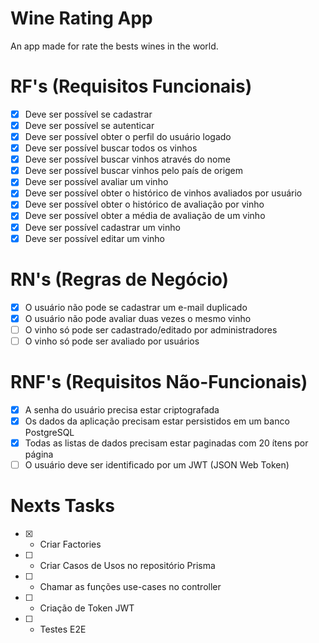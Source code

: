 # Wine Rating App

An app made for rate the bests wines in the world.

# RF's (Requisitos Funcionais)
- [x] Deve ser possível se cadastrar
- [x] Deve ser possível se autenticar
- [x] Deve ser possível obter o perfil do usuário logado
- [x] Deve ser possível buscar todos os vinhos
- [x] Deve ser possível buscar vinhos através do nome
- [x] Deve ser possível buscar vinhos pelo país de origem
- [x] Deve ser possível avaliar um vinho
- [x] Deve ser possível obter o histórico de vinhos avaliados por usuário
- [x] Deve ser possível obter o histórico de avaliação por vinho
- [x] Deve ser possível obter a média de avaliação de um vinho
- [x] Deve ser possível cadastrar um vinho
- [x] Deve ser possível editar um vinho

# RN's (Regras de Negócio)
- [x] O usuário não pode se cadastrar um e-mail duplicado
- [x] O usuário não pode avaliar duas vezes o mesmo vinho
- [ ] O vinho só pode ser cadastrado/editado por administradores
- [ ] O vinho só pode ser avaliado por usuários

# RNF's (Requisitos Não-Funcionais)
- [x] A senha do usuário precisa estar criptografada
- [x] Os dados da aplicação precisam estar persistidos em um banco PostgreSQL
- [x] Todas as listas de dados precisam estar paginadas com 20 ítens por página
- [ ] O usuário deve ser identificado por um JWT (JSON Web Token)

# Nexts Tasks
- [x] - Criar Factories
- [ ] - Criar Casos de Usos no repositório Prisma
- [ ] - Chamar as funções use-cases no controller
- [ ] - Criação de Token JWT
- [ ] - Testes E2E